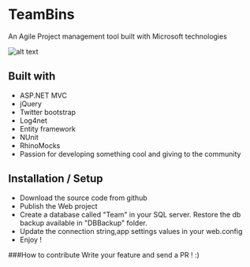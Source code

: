 TeamBins
========

An Agile Project management tool built with Microsoft technologies


![alt text](https://f.cloud.github.com/assets/144469/1905478/cfc2bae4-7c9e-11e3-9485-0fd7737d5ac6.png "Logo Title Text 1")


Built with
-----------

* ASP.NET MVC
* jQuery
* Twitter bootstrap
* Log4net
* Entity framework 
* NUnit
* RhinoMocks
* Passion for developing something cool and giving to the community


Installation / Setup
--------------
+ Download the source code from github
+ Publish the Web project
+ Create a database called "Team" in your SQL server. Restore the db backup available in "DBBackup" folder.
+ Update the connection string,app settings values in your web.config
+ Enjoy !



###How to contribute
Write your feature and send a PR ! :)



    